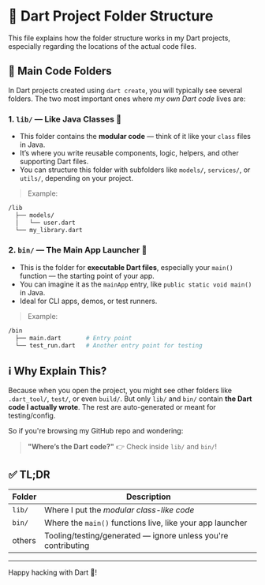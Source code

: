 # 🐋 Dart Project Folder Structure

This file explains how the folder structure works in my Dart projects, especially regarding the locations of the actual code files.

## 📁 Main Code Folders

In Dart projects created using `dart create`, you will typically see several folders. The two most important ones where *my own Dart code* lives are:

### 1. `lib/` — Like Java Classes 🧩

* This folder contains the **modular code** — think of it like your `class` files in Java.
* It’s where you write reusable components, logic, helpers, and other supporting Dart files.
* You can structure this folder with subfolders like `models/`, `services/`, or `utils/`, depending on your project.

> Example:

```bash
/lib
  ├── models/
  │   └── user.dart
  └── my_library.dart
```

### 2. `bin/` — The Main App Launcher 🚀

* This is the folder for **executable Dart files**, especially your `main()` function — the starting point of your app.
* You can imagine it as the `mainApp` entry, like `public static void main()` in Java.
* Ideal for CLI apps, demos, or test runners.

> Example:

```bash
/bin
  ├── main.dart       # Entry point
  └── test_run.dart   # Another entry point for testing
```

## ℹ️ Why Explain This?

Because when you open the project, you might see other folders like `.dart_tool/`, `test/`, or even `build/`. But only `lib/` and `bin/` contain **the Dart code I actually wrote**.
The rest are auto-generated or meant for testing/config.

So if you're browsing my GitHub repo and wondering:

> **"Where’s the Dart code?"**
> 👉 Check inside `lib/` and `bin/`!

## ✅ TL;DR

| Folder | Description                                                   |
| ------ | ------------------------------------------------------------- |
| `lib/` | Where I put the *modular class-like code*                     |
| `bin/` | Where the `main()` functions live, like your app launcher     |
| others | Tooling/testing/generated — ignore unless you're contributing |

---

Happy hacking with Dart 🐋!
